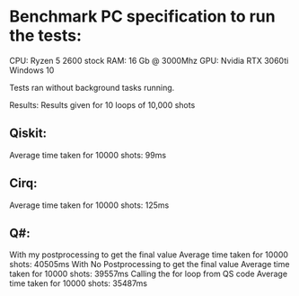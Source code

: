 # Benchmark PC specification to run the tests:

CPU: Ryzen 5 2600 stock 
RAM: 16 Gb @ 3000Mhz
GPU: Nvidia RTX 3060ti
Windows 10

Tests ran without background tasks running. 

Results:
Results given for 10 loops of 10,000 shots

## Qiskit:
Average time taken for 10000 shots: 99ms 


## Cirq: 
Average time taken for 10000 shots: 125ms 

## Q#:

With my postprocessing to get the final value
Average time taken for 10000 shots: 40505ms
With No Postprocessing to get the final value
Average time taken for 10000 shots: 39557ms
Calling the for loop from QS code
Average time taken for 10000 shots: 35487ms
